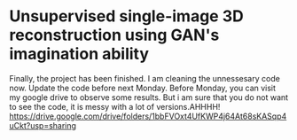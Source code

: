 # Unsupervised single-image 3D reconstruction using GAN's imagination ability


Finally, the project has been finished. I am cleaning the unnessesary code now. Update the code before next Monday. Before Monday, you can visit my google drive to observe some results. But i am sure that you do not want to see the code, it is messy with a lot of versions.AHHHH!
https://drive.google.com/drive/folders/1bbFVOxt4UfKWP4j64At68sKASqp4uCkt?usp=sharing
